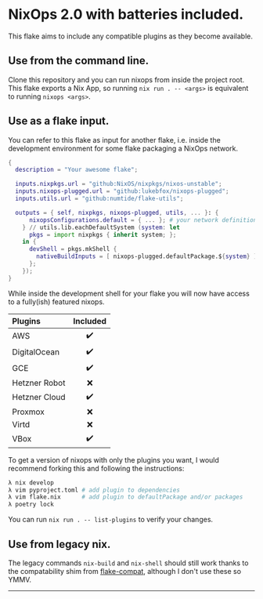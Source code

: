 # NixOps 2.0 with batteries included.

This flake aims to include any compatible plugins as they become available.

## Use from the command line.
Clone this repository and you can run nixops from inside the project root. This flake exports a Nix App, so running `nix run . -- <args>` is equivalent to running `nixops <args>`.

## Use as a flake input.
You can refer to this flake as input for another flake, i.e. inside the development environment for some flake packaging a NixOps network.
```nix
{
  description = "Your awesome flake";

  inputs.nixpkgs.url = "github:NixOS/nixpkgs/nixos-unstable";
  inputs.nixops-plugged.url = "github:lukebfox/nixops-plugged";
  inputs.utils.url = "github:numtide/flake-utils";

  outputs = { self, nixpkgs, nixops-plugged, utils, ... }: {
      nixopsConfigurations.default = { ... }; # your network definition
    } // utils.lib.eachDefaultSystem (system: let
      pkgs = import nixpkgs { inherit system; };
    in {
      devShell = pkgs.mkShell {
        nativeBuildInputs = [ nixops-plugged.defaultPackage.${system} ];
      };
    });
}
```
While inside the development shell for your flake you will now have access to a fully(ish) featured nixops.

| Plugins | Included |
|:---|:---:|
| AWS           | :heavy_check_mark: |
| DigitalOcean  | :heavy_check_mark: |
| GCE           | :heavy_check_mark: |
| Hetzner Robot | :x: |
| Hetzner Cloud | :heavy_check_mark: |
| Proxmox       | :x: |
| Virtd         | :x: |
| VBox          | :heavy_check_mark: |

To get a version of nixops with only the plugins you want, I would recommend forking this and following the instructions:
```bash
λ nix develop
λ vim pyproject.toml # add plugin to dependencies
λ vim flake.nix      # add plugin to defaultPackage and/or packages
λ poetry lock
```
You can run `nix run . -- list-plugins` to verify your changes.

## Use from legacy nix.
The legacy commands `nix-build` and `nix-shell` should still work thanks to the compatability shim from [flake-compat](https://github.com/edolstra/flake-compat), although I don't use these so YMMV.

---
